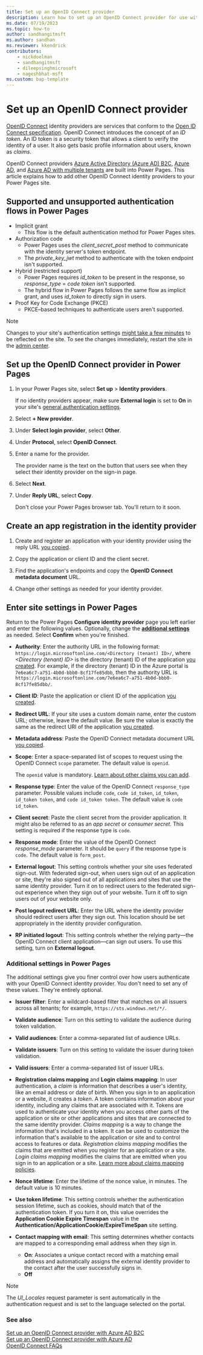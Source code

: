 ```yaml
---
title: Set up an OpenID Connect provider
description: Learn how to set up an OpenID Connect provider for use with sites you create with Microsoft Power Pages.
ms.date: 07/19/2023
ms.topic: how-to
author: sandhangitmsft
ms.author: sandhan
ms.reviewer: kkendrick
contributors:
    - nickdoelman
    - sandhangitmsft
    - dileepsinghmicrosoft
    - nageshbhat-msft
ms.custom: bap-template
---
```


# Set up an OpenID Connect provider

[OpenID Connect](https://openid.net/connect/) identity providers are services that conform to the [Open ID Connect specification](https://openid.net/specs/openid-connect-core-1_0.html). OpenID Connect introduces the concept of an *ID token*. An ID token is a security token that allows a client to verify the identity of a user. It also gets basic profile information about users, known as *claims*.

OpenID Connect providers [Azure Active Directory (Azure AD) B2C](azure-ad-b2c-provider.md), [Azure AD](openid-settings.md), and [Azure AD with multiple tenants](openid-settings.md#allow-multitenant-azure-ad-authentication) are built into Power Pages. This article explains how to add other OpenID Connect identity providers to your Power Pages site.

## Supported and unsupported authentication flows in Power Pages

- Implicit grant
  - This flow is the default authentication method for Power Pages sites.
- Authorization code
  - Power Pages uses the *client_secret_post* method to communicate with the identity server's token endpoint.
  - The *private_key_jwt* method to authenticate with the token endpoint isn't supported.
- Hybrid (restricted support)
  - Power Pages requires *id_token* to be present in the response, so *response_type* = *code token* isn't supported.
  - The hybrid flow in Power Pages follows the same flow as implicit grant, and uses *id_token* to directly sign in users.
- Proof Key for Code Exchange (PKCE)
  - PKCE&ndash;based techniques to authenticate users aren't supported.

> [!NOTE]
> Changes to your site's authentication settings [might take a few minutes](/power-apps/maker/portals/admin/clear-server-side-cache#caching-changes-for-portals-with-version-926x-or-later) to be reflected on the site. To see the changes immediately, restart the site in the [admin center](../../admin/admin-overview.md).

## Set up the OpenID Connect provider in Power Pages

1. In your Power Pages site, select **Set up** > **Identity providers**.

    If no identity providers appear, make sure **External login** is set to **On** in your site's [general authentication settings](configure-site.md#select-general-authentication-settings).

1. Select **+ New provider**.

1. Under **Select login provider**, select **Other**.

1. Under **Protocol**, select **OpenID Connect**.

1. Enter a name for the provider.

    The provider name is the text on the button that users see when they select their identity provider on the sign-in page.

1. Select **Next**.

1. Under **Reply URL**, select **Copy**.

    Don't close your Power Pages browser tab. You'll return to it soon.

## Create an app registration in the identity provider

1. Create and register an application with your identity provider using the reply URL [you copied](#set-up-the-openid-connect-provider-in-power-pages).

1. Copy the application or client ID and the client secret.

1. Find the application's endpoints and copy the **OpenID Connect metadata document** URL.

1. Change other settings as needed for your identity provider.

## Enter site settings in Power Pages

Return to the Power Pages **Configure identity provider** page you left earlier and enter the following values. Optionally, change the [**additional settings**](#additional-settings-in-power-pages) as needed. Select **Confirm** when you're finished.

- **Authority**: Enter the authority URL in the following format: `https://login.microsoftonline.com/<Directory (tenant) ID>/`, where *<Directory (tenant) ID>* is the directory (tenant) ID of the application [you created](#create-an-app-registration-in-the-identity-provider). For example, if the directory (tenant) ID in the Azure portal is `7e6ea6c7-a751-4b0d-bbb0-8cf17fe85dbb`, then the authority URL is `https://login.microsoftonline.com/7e6ea6c7-a751-4b0d-bbb0-8cf17fe85dbb/​`.

- **Client ID​**: Paste the application or client ID of the application [you created](#create-an-app-registration-in-the-identity-provider).

- **Redirect URL**: If your site uses a custom domain name, enter the custom URL; otherwise, leave the default value. Be sure the value is exactly the same as the redirect URI of the application [you created](#create-an-app-registration-in-the-identity-provider).

- **Metadata address**: Paste the OpenID Connect metadata document URL [you copied](#create-an-app-registration-in-the-identity-provider).

- **Scope**: Enter a space-separated list of scopes to request using the OpenID Connect `scope` parameter. The default value is `openid`.

    The `openid` value is mandatory. [Learn about other claims you can add](openid-settings.md#set-up-additional-claims).

- **Response type**: Enter the value of the OpenID Connect `response_type` parameter. Possible values include `code`, `code id_token`, `id_token`, `id_token token`, and `code id_token token`. The default value is `code id_token`.

- **Client secret**: Paste the client secret from the provider application. It might also be referred to as an *app secret* or *consumer secret*. This setting is required if the response type is `code`.

- **Response mode**: Enter the value of the OpenID Connect *response_mode* parameter. It should be `query` if the response type is `code`. The default value is `form_post`.

- **External logout**: This setting controls whether your site uses federated sign-out. With federated sign-out, when users sign out of an application or site, they're also signed out of all applications and sites that use the same identity provider. Turn it on to redirect users to the federated sign-out experience when they sign out of your website. Turn it off to sign users out of your website only.

- **Post logout redirect URL**: Enter the URL where the identity provider should redirect users after they sign out. This location should be set appropriately in the identity provider configuration.

- **RP initiated logout**: This setting controls whether the relying party&mdash;the OpenID Connect client application&mdash;can sign out users. To use this setting, turn on **External logout**.

### Additional settings in Power Pages

The additional settings give you finer control over how users authenticate with your OpenID Connect identity provider. You don't need to set any of these values. They're entirely optional.

- **Issuer filter**: Enter a wildcard-based filter that matches on all issuers across all tenants; for example, `https://sts.windows.net/*/`.

- **Validate audience**: Turn on this setting to validate the audience during token validation.

- **Valid audiences**: Enter a comma-separated list of audience URLs.

- **Validate issuers**: Turn on this setting to validate the issuer during token validation.

- **Valid issuers**: Enter a comma-separated list of issuer URLs.

- **Registration claims mapping​** and **Login claims mapping**: In user authentication, a *claim* is information that describes a user's identity, like an email address or date of birth. When you sign in to an application or a website, it creates a *token*. A token contains information about your identity, including any claims that are associated with it. Tokens are used to authenticate your identity when you access other parts of the application or site or other applications and sites that are connected to the same identity provider. *Claims mapping* is a way to change the information that's included in a token. It can be used to customize the information that's available to the application or site and to control access to features or data. *Registration claims mapping* modifies the claims that are emitted when you register for an application or a site. *Login claims mapping* modifies the claims that are emitted when you sign in to an application or a site. [Learn more about claims mapping policies](/azure/active-directory/develop/reference-claims-mapping-policy-type).

- **Nonce lifetime**: Enter the lifetime of the nonce value, in minutes. The default value is 10 minutes.

- **Use token lifetime**: This setting controls whether the authentication session lifetime, such as cookies, should match that of the authentication token. If you turn it on, this value overrides the **Application Cookie Expire Timespan** value in the **Authentication/ApplicationCookie/ExpireTimeSpan** site setting.

- **Contact mapping with email**: This setting determines whether contacts are mapped to a corresponding email address when they sign in.

  - **On**: Associates a unique contact record with a matching email address and automatically assigns the external identity provider to the contact after the user successfully signs in.
  - **Off**

> [!Note]
> The *UI_Locales* request parameter is sent automatically in the authentication request and is set to the language selected on the portal.

### See also

[Set up an OpenID Connect provider with Azure AD B2C](azure-ad-b2c-provider.md)  
[Set up an OpenID Connect provider with Azure AD](openid-settings.md)  
[OpenID Connect FAQs](openid-faqs.md)
